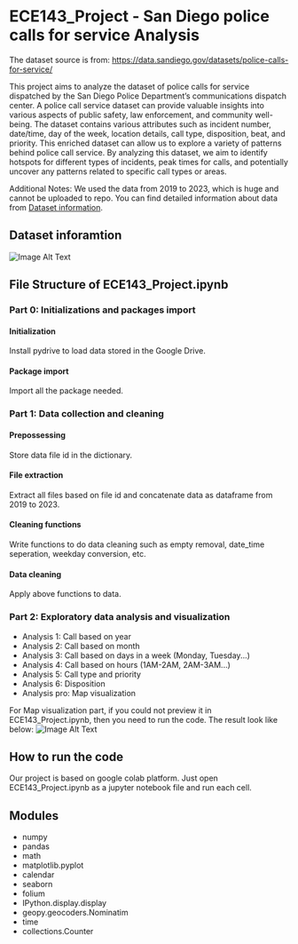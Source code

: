 # ECE143_Project - San Diego police calls for service Analysis

The dataset source is from: https://data.sandiego.gov/datasets/police-calls-for-service/

This project aims to analyze the dataset of police calls for service dispatched by the San Diego Police
Department’s communications dispatch center. A police call service dataset can provide valuable insights into
various aspects of public safety, law enforcement, and community well-being. The dataset contains various
attributes such as incident number, date/time, day of the week, location details, call type, disposition, beat,
and priority. This enriched dataset can allow us to explore a variety of patterns behind police call service.
By analyzing this dataset, we aim to identify hotspots for different types of incidents, peak times for calls,
and potentially uncover any patterns related to specific call types or areas.

Additional Notes: We used the data from 2019 to 2023, which is huge and cannot be uploaded to repo. You can find detailed information about data from [Dataset information](#jump). 

## <span id="jump">Dataset inforamtion</span>

![Image Alt Text](https://github.com/rayxuan2000/UCSD_ECE143_project/blob/e7b49164afbe4e7959522b9ca60591bfedec7cb6/additional/data_frame.png)
## File Structure of ECE143_Project.ipynb
### Part 0: Initializations and packages import
#### Initialization
Install pydrive to load data stored in the Google Drive.

#### Package import
Import all the package needed.

### Part 1: Data collection and cleaning
#### Prepossessing
Store data file id in the dictionary.
#### File extraction
Extract all files based on file id and concatenate data as dataframe from 2019 to 2023.
#### Cleaning functions
Write functions to do data cleaning such as empty removal, date_time seperation, weekday conversion, etc. 
#### Data cleaning
Apply above functions to data.

### Part 2: Exploratory data analysis and visualization
* Analysis 1: Call based on year
* Analysis 2: Call based on month
* Analysis 3: Call based on days in a week (Monday, Tuesday...)
* Analysis 4: Call based on hours (1AM-2AM, 2AM-3AM...)
* Analysis 5: Call type and priority
* Analysis 6: Disposition
* Analysis pro: Map visualization
  
For Map visualization part, if you could not preview it in ECE143_Project.ipynb, then you need to run the code. The result look like below:
![Image Alt Text](https://github.com/rayxuan2000/UCSD_ECE143_project/blob/12cbd05facde7561caa34668568dc7510ad2b28a/additional/map.png)

## How to run the code
Our project is based on google colab platform. Just open ECE143_Project.ipynb as a jupyter notebook file and run each cell.

## Modules
* numpy 
* pandas
* math
* matplotlib.pyplot
* calendar
* seaborn
* folium
* IPython.display.display
* geopy.geocoders.Nominatim
* time
* collections.Counter
